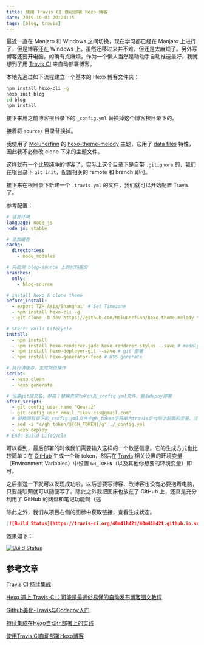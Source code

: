 ```yaml
---
title: 使用 Travis CI 自动部署 Hexo 博客
date: 2019-10-01 20:28:15
tags: [blog, travis]
---
```


最近一直在 Manjaro 和 Windows 之间切换，现在学习都已经在 Manjaro 上进行了，但是博客还在 Windows 上。虽然迁移过来并不难，但还是太麻烦了。另外写博客还要开电脑，的确有点麻烦。作为一个懒人当然是动动手自动推送最好，我就想到了用 [Travis CI](https://travis-ci.org/) 来自动部署博客。

<!--more-->

本地先通过如下流程建立一个基本的 Hexo 博客文件夹：

``` bash
npm install hexo-cli -g
hexo init blog
cd blog
npm install
```

接下来用之前博客根目录下的 `_config.yml` 替换掉这个博客根目录下的。

接着将 `source/` 目录替换掉。

我使用了 [Molunerfinn](https://github.com/Molunerfinn) 的 [hexo-theme-melody](https://github.com/Molunerfinn/hexo-theme-melody) 主题，它用了 [data files](https://hexo.io/docs/data-files.html) 特性，因此我不必修改 clone 下来的主题文件。

这样就有一个比较纯净的博客了。实际上这个目录下是自带 `.gitignore` 的，我们在根目录下 `git init`，配置相关的 remote 和 branch 即可。

接下来在根目录下新建一个 `.travis.yml` 的文件，我们就可以开始配置 Travis 了。

参考配置：

``` yaml
# 语言环境
language: node_js
node_js: stable

# 添加缓存
cache:
  directories:
    - node_modules

# 只检测 blog-source 上的代码提交
branches:
  only:
    - blog-source

# install hexo & clone theme
before_install:
  - export TZ='Asia/Shanghai' # Set Timezone
  - npm install hexo-cli -g
  - git clone -b dev https://github.com/Molunerfinn/hexo-theme-melody themes/melody

# Start: Build Lifecycle
install:
  - npm install
  - npm install hexo-renderer-jade hexo-renderer-stylus --save # medoly 主题需要的插件
  - npm install hexo-deployer-git --save # git 部署
  - npm install hexo-generator-feed # RSS generate

# 执行清缓存，生成网页操作
script:
  - hexo clean
  - hexo generate

# 设置git提交名，邮箱；替换真实token到_config.yml文件，最后depoy部署
after_script:
  - git config user.name "Quartz"
  - git config user.email "ikav.css@gmail.com"
  # 替换同目录下的_config.yml文件中gh_token字符串为travis后台刚才配置的变量，注意此处sed命令用了双引号。单引号无效！
  - sed -i "s/gh_token/${GH_TOKEN}/g" ./_config.yml
  - hexo deploy
# End: Build LifeCycle
```

可以看到，最后部署的时候我们需要输入这样的一个敏感信息。它的生成方式也比较简单：在 [GitHub](https://github.com/settings/tokens) 生成一个新 token，然后在 [Travis](https://travis-ci.org/account/repositories) 相关设置的环境变量（Environment Variables）中设置 `GH_TOKEN`（以及其他你想要的环境变量）即可。

之后推送一下就可以发现成功啦。以后想要写博客、改博客也没有必要抱着电脑，只要能联网就可以随便写了。除此之外我把图床也放在了 GitHub 上，还真是充分利用了 GitHub 的网盘和笔记功能啊（逃

除此之外，我们从项目右侧的图标中获取链接，查看生成状态。

``` markdown
[![Build Status](https://travis-ci.org/40m41h42t/40m41h42t.github.io.svg?branch=blog-source)](https://travis-ci.org/40m41h42t/40m41h42t.github.io)
```

效果如下：

[![Build Status](https://travis-ci.org/40m41h42t/40m41h42t.github.io.svg?branch=blog-source)](https://travis-ci.org/40m41h42t/40m41h42t.github.io)

## 参考文章

[Travis CI 持续集成](https://kchen.cc/2016/11/12/hexo-instructions/)

[Hexo 遇上 Travis-CI：可能是最通俗易懂的自动发布博客图文教程](https://juejin.im/post/5a1fa30c6fb9a045263b5d2a)

[Github美化-Travis与Codecov入门](https://hjptriplebee.github.io/Travis%E4%B8%8ECodecov%E5%85%A5%E9%97%A8.html/)

[持续集成在Hexo自动化部署上的实践](https://qinyuanpei.github.io/posts/3521618732/)

[使用Travis CI自动部署Hexo博客](https://www.itfanr.cc/2017/08/09/using-travis-ci-automatic-deploy-hexo-blogs/)
